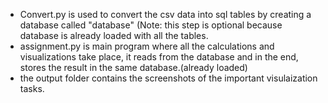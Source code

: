 - Convert.py is used to convert the csv data into sql tables by creating a database called "database" (Note: this step is optional because database is already loaded with all the tables.
- assignment.py is main program where all the calculations and visualizations take place, it reads from the database and in the end, stores the result in the same database.(already loaded)
- the output folder contains the screenshots of the important visulaization tasks.
